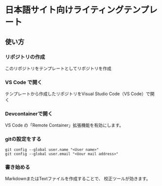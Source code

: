 # 日本語サイト向けライティングテンプレート

## 使い方

### リポジトリの作成

このリポジトリをテンプレートとしてリポジトリを作成

### VS Code で開く

テンプレートから作成したリポジトリをVisual Studio Code（VS Code）で開く

### Devcontainerで開く

VS Code の「Remote Container」拡張機能を有効にします。

### gitの設定をする

```shell
git config --global user.name "<User name>"
git config --global user.email "<Uour mail address>"
```

### 書き始める

MarkdownまたはTextファイルを作成することで、
校正ツールが効きます。
